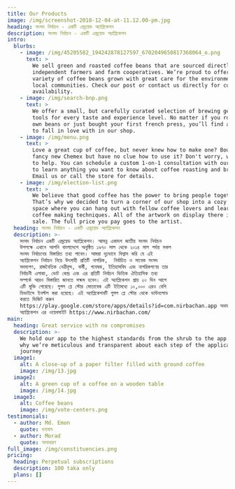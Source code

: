 ```yaml
---
title: Our Products
image: /img/screenshot-2018-12-04-at-11.12.00-pm.jpg
heading: সংসদ নির্বাচন - একটি এন্ড্রয়েড অ্যাপ্লিকেশন
description: সংসদ নির্বাচন - একটি এন্ড্রয়েড অ্যাপ্লিকেশন
intro:
  blurbs:
    - image: /img/45205582_194242878127597_6702049650817368064_o.png
      text: >
        We sell green and roasted coffee beans that are sourced directly from
        independent farmers and farm cooperatives. We’re proud to offer a
        variety of coffee beans grown with great care for the environment and
        local communities. Check our post or contact us directly for current
        availability.
    - image: /img/search-bnp.png
      text: >
        We offer a small, but carefully curated selection of brewing gear and
        tools for every taste and experience level. No matter if you roast your
        own beans or just bought your first french press, you’ll find a gadget
        to fall in love with in our shop.
    - image: /img/menu.png
      text: >
        Love a great cup of coffee, but never knew how to make one? Bought a
        fancy new Chemex but have no clue how to use it? Don't worry, we’re here
        to help. You can schedule a custom 1-on-1 consultation with our baristas
        to learn anything you want to know about coffee roasting and brewing.
        Email us or call the store for details.
    - image: /img/election-list.png
      text: >
        We believe that good coffee has the power to bring people together.
        That’s why we decided to turn a corner of our shop into a cozy meeting
        space where you can hang out with fellow coffee lovers and learn about
        coffee making techniques. All of the artwork on display there is for
        sale. The full price you pay goes to the artist.
  heading: সংসদ নির্বাচন - একটি এন্ড্রয়েড অ্যাপ্লিকেশন
  description: >-
    সংসদ নির্বাচন একটি এন্ড্রয়েড অ্যাপ্লিকেশন। আসন্ন একাদশ জাতীয় সংসদ নির্বাচন
    উপলক্ষে এখানে আপনি বাংলাদেশে অনুষ্ঠিত ১৯৭০ সাল থেকে ২০১৪ সাল পর্যন্ত সকল
    সংসদ নির্বাচনের বিস্তারিত তথ্য পাবেন। আমরা দৃঢ়ভাবে বিশ্বাস করি যে এই
    অ্যাপ্লিকেশন নির্বাচন নিয়ে উৎসাহী প্রতিটি নাগরিক,  নির্বাচিত ও সাবেক সংসদ
    সদস্যগণ, রাজনৈতিক নেত্রীবৃন্দ, কর্মী, গবেষক, ইতিহাসবিদ এবং নাগরিকগণের তার
    নির্বাচনী এলাকা, ভোট কেন্দ্র এবং এর প্রতিটি নির্বাচন ভিত্তিক ঐতিহাসিক তথ্য
    সম্পর্কে আরও বিস্তারিত জানতে সক্ষম হবেন। এই অ্যাপ্লিকেশন প্রায় ২০ দিন আগে
    এটি মুক্তি পেয়েছে। গুগল প্লে স্টোর মোতাবেক এটি ইতিমধ্যে ১০,০০০ এরও বেশি
    ডিভাইসে ইনস্টল করা হয়েছে। এই অ্যাপ্লিকেশনটি গুগল প্লে স্টোর থেকে ডাউনলোড
    করতে ভিজিট করুন 
    https://play.google.com/store/apps/details?id=com.nirbachan.app অথবা
    অ্যাপ্লিকেশন এর ওয়েবসাইট https://www.nirbachan.com/
main:
  heading: Great service with no compromises
  description: >-
    We hold our app to the highest standards from the shrub to the app. That’s
    why we’re meticulous and transparent about each step of the application's
    journey
  image1:
    alt: A close-up of a paper filter filled with ground coffee
    image: /img/13.jpg
  image2:
    alt: A green cup of a coffee on a wooden table
    image: /img/14.jpg
  image3:
    alt: Coffee beans
    image: /img/vote-centers.png
testimonials:
  - author: Md. Emon
    quote: ধন্যবাদ
  - author: Morad
    quote: অসাধারণ
full_image: /img/constituencies.png
pricing:
  heading: Perpetual subscriptions
  description: 100 taka only
  plans: []
---
```


